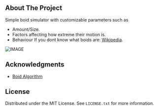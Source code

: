 ## About The Project
Simple boid simulator with customizable parameters such as  
* Amount/Size.
* Factors affecting how extreme their motion is.
* Behaviour
If you dont know what boids are: [Wikipedia](https://en.wikipedia.org/wiki/Boids).

![IMAGE](https://cloud-33rur3uxt-hack-club-bot.vercel.app/0screenshot_2024-12-18_140457.png)

## Acknowledgments
* [Boid Algorithm](https://people.ece.cornell.edu/land/courses/ece4760/labs/s2021/Boids/Boids.html#:~:text=Boids%20is%20an%20artificial%20life,very%20simple%20set%20of%20rules.)

## License
Distributed under the MIT License. See `LICENSE.txt` for more information.

